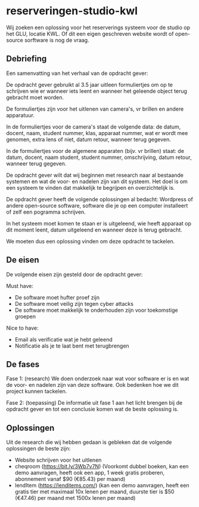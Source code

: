 # reserveringen-studio-kwl
Wij zoeken een oplossing voor het reserverings systeem voor de studio op het GLU, locatie KWL.
Of dit een eigen geschreven website wordt of open-source sorftware is nog de vraag.

## Debriefing
Een samenvatting van het verhaal van de opdracht gever:

De opdracht gever gebruikt al 3.5 jaar uitleen formuliertjes om op te schrijven wie er wanneer iets leent en wanneer het geleende object terug gebracht moet worden.

De formuliertjes zijn voor het uitlenen van camera's, vr brillen en andere apparatuur.

In de formuliertjes voor de camera's staat de volgende data: de datum, docent, naam, student nummer, klas, apparaat nummer, wat er wordt mee genomen, extra lens of niet, datum retour, wanneer terug gegeven.

In de formuliertjes voor de algemene apparaten (bijv. vr brillen) staat: de datum, docent, naam student, student nummer, omschrijving, datum retour, wanneer terug gegeven.

De opdracht gever wilt dat wij beginnen met research naar al bestaande systemen en wat de voor- en nadelen zijn van dit systeem.
Het doel is om een systeem te vinden dat makkelijk te begrijpen en overzichtelijk is.

De opdracht gever heeft de volgende oplossingen al bedacht:
Wordpress of andere open-source software, software die je op een computer installeert of zelf een pogramma schrijven.

In het systeem moet komen te staan er is uitgeleend, wie heeft apparaat op dit moment leent, datum uitgeleend en wanneer deze is terug gebracht.

We moeten dus een oplossing vinden om deze opdracht te tackelen.

## De eisen
De volgende eisen zijn gesteld door de opdracht gever:

Must have:
- De software moet hufter proef zijn
- De software moet veilig zijn tegen cyber attacks
- De software moet makkelijk te onderhouden zijn voor toekomstige groepen 

Nice to have:
- Email als verificatie wat je hebt geleend
- Notificatie als je te laat bent met terugbrengen

## De fases
Fase 1: (research)
We doen onderzoek naar wat voor software er is en wat de voor- en nadelen zijn van deze software.
 Ook bedenken hoe we dit project kunnen tackelen.

Fase 2: (toepassing)
De informatie uit fase 1 aan het licht brengen bij de opdracht gever en tot een conclusie komen wat de beste oplossing is.

## Oplossingen
Uit de research die wij hebben gedaan is gebleken dat de volgende oplossingen de beste zijn:
- Website schrijven voor het uitlenen
- cheqroom (https://bit.ly/3Wb7v7N) (Voorkomt dubbel boeken, kan een demo aanvragen, heeft ook een app, 1 week gratis proberen, abonnement vanaf $90 (€85.43) per maand)
- lendItem (https://lenditems.com/) (kan een demo aanvragen, heeft een gratis tier met maximaal 10x lenen per maand, duurste tier is $50 (€47.46) per maand met 1500x lenen per maand)
